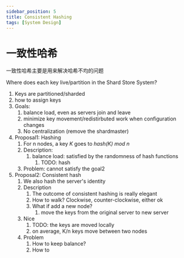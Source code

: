 ```yaml
---
sidebar_position: 5
title: Consistent Hashing
tags: [System Design]
---
```


# 一致性哈希

一致性哈希主要是用来解决哈希不均的问题



Where does each key live/partition in the Shard Store System?

1. Keys are partitioned/sharded
2. how to assign keys
3. Goals:
   1. balance load, even as servers join and leave
   2. minimize key movement/redistirbuted work when configuration changes
   3. No centralization (remove the shardmaster)
4. Proposal1: Hashing
   1. For n nodes, a key *K* goes to *hash(K) mod n*
   2. Description:
      1. balance load: satisfied by the randomness of hash functions
         1. TODO: hash 
   3. Problem: cannot satisfy the goal2
5. Proposal2: Consistent hash
   1. We also hash the server's identity
   2. Description
      1. The outcome of consistent hashing is really elegant
      2. How to walk? Clockwise, counter-clockwise, either ok
      3. What if add a new node?
         1. move the keys from the original server to new server
   3. Nice
      1. TODO: the keys are moved locally
      2. on average, K/n keys move between two nodes
   4. Problem
      1. How to keep balance?
      2. How to 